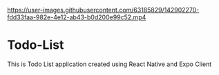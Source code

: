 https://user-images.githubusercontent.com/63185829/142902270-fdd33faa-982e-4e12-ab43-b0d200e99c52.mp4


# Todo-List
This is Todo List application created using React Native and Expo Client
